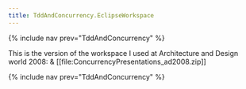```yaml
---
title: TddAndConcurrency.EclipseWorkspace
---
```

{% include nav prev="TddAndConcurrency" %}

This is the version of the workspace I used at Architecture and Design world 2008:
& [[file:ConcurrencyPresentations_ad2008.zip]]

{% include nav prev="TddAndConcurrency" %}
